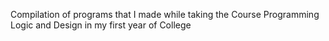 Compilation of programs that I made while taking the Course Programming Logic and Design in my first year of College
